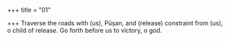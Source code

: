 +++
title = "01"

+++
Traverse the roads with (us), Pūṣan, and (release) constraint from (us), o  child of release.
Go forth before us to victory, o god.